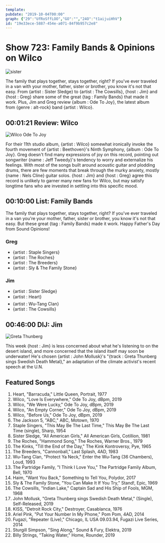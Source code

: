 ```yaml
---
template: 
pubdate: "2019-10-04T00:00"
graph: {"29":"UfRoSffLOO","GO":"","24O":"t1aijuiHhV"}
id: "19e33ece-5887-454e-a071-84f9b957c2e8"
---
```






# Show 723: Family Bands & Opinions on Wilco

![sister](https://static.soundopinions.org/images/2019/sister-sledge.jpg)

The family that plays together, stays together, right? If you've ever traveled in a van with your mother, father, sister or brother, you know it's not that easy. From {artist : Sister Sledge} to {artist : The Cowsills}, {host : Jim} and {host : Greg} share some of the great {tag : Family Bands} that made it work. Plus, Jim and Greg review {album : Ode To Joy}, the latest album from {genre : alt-rock} band {artist : Wilco}.



## 00:01:21 Review: Wilco

![Wilco Ode To Joy](https://static.soundopinions.org/assets/723/290.jpg)

For their 11th studio album, {artist : Wilco} somewhat ironically invoke the fourth movement of {artist : Beethoven}'s Ninth Symphony, {album : Ode To Joy}. Greg doesn't find many expressions of joy on this record, pointing out songwriter {name : Jeff Tweedy}'s tendency to worry and externalize his feelings. With most of the songs built around acoustic guitar and plodding drums, there are few moments that break through the murky anxiety, mostly {name : Nels Cline} guitar solos. {host : Jim} and {host : Greg} agree this record is unlikely to garner many new fans for Wilco, but may satisfy longtime fans who are invested in settling into this specific mood.



## 00:10:00 List: Family Bands

The family that plays together, stays together, right? If you've ever traveled in a van you're your mother, father, sister or brother, you know it's not that easy. But these great {tag : Family Bands} made it work. Happy Father's Day from Sound Opinions!


### Greg

- {artist : Staple Singers}
- {artist : The Roches}
- {artist : The Breeders}
- {artist : Sly & The Family Stone}


### Jim

- {artist : Sister Sledge}
- {artist : Heart}
- {artist : Wu-Tang Clan}
- {artist : The Cowsills}



## 00:46:00 DIJ: Jim

![Greta Thunberg](https://static.soundopinions.org/assets/723/24O0.jpg)

This week {host : Jim} is less concerned about what he's listening to on the desert island, and more concerned that the island itself may soon be underwater! He's chosen {artist : John Mollusk}'s "{track : Greta Thunberg sings Swedish Death Metal}," an adaptation of the climate activist's recent speech at the U.N.



## Featured Songs

1. Heart, "Barracuda," Little Queen, Portrait, 1977
2. Wilco, "Love Is Everywhere," Ode To Joy, dBpm, 2019
3. Wilco, "We Were Lucky," Ode To Joy, dBpm, 2019
4. Wilco, "An Empty Corner," Ode To Joy, dBpm, 2019
5. Wilco, "Before Us," Ode To Joy, dBpm, 2019
6. The Jackson 5, "ABC," ABC, Motown, 1970
7. Staple Singers, "This May Be The Last Time," This May Be The Last Time (single), Sharp, 1954
8. Sister Sledge, "All American Girls," All American Girls, Cotillion, 1981
9. The Roches, "Hammond Song," The Roches, Warner Bros., 1979
10. The Kinks, "Till the End of the Day," The Kink Kontroversy, Pye, 1965
11. The Breeders, "Cannonball," Last Splash, 4AD, 1983
12. Wu-Tang Clan, "Protect Ya Neck," Enter the Wu-Tang (36 Chambers), Loud, 1993
13. The Partridge Family, "I Think I Love You," The Partridge Family Album, Bell, 1970
14. Haim, "Want You Back," Something to Tell You, Polydor, 2017
15. Sly & The Family Stone, "You Can Make It If You Try," Stand!, Epic, 1969
16. The Cowsills, "Indian Lake," Captain Sad and His Ship of Fools, MGM, 1968
17. John Mollusk, "Greta Thunberg sings Swedish Death Metal," (Single), Self-Released, 2019
18. KISS, "Detroit Rock City," Destroyer, Casablanca, 1976
19. Ariel Pink, "Put Your Number In My Phone," Pom Pom, 4AD, 2014
20. Fugazi, "Repeater (Live)," Chicago, IL USA 09.03.94, Fugazi Live Series, 2014
21. Sturgill Simpson, "Sing Along," Sound & Fury, Elektra, 2019
22. Billy Strings, "Taking Water," Home, Rounder, 2019